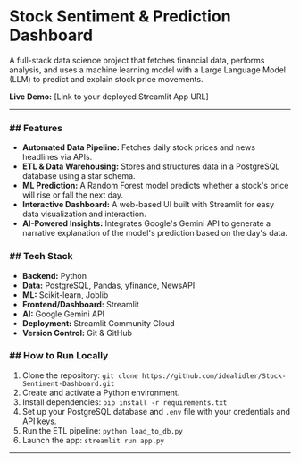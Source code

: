 # Stock Sentiment & Prediction Dashboard

A full-stack data science project that fetches financial data, performs analysis, and uses a machine learning model with a Large Language Model (LLM) to predict and explain stock price movements.

**Live Demo:** [Link to your deployed Streamlit App URL]

---


### ## Features

* **Automated Data Pipeline:** Fetches daily stock prices and news headlines via APIs.
* **ETL & Data Warehousing:** Stores and structures data in a PostgreSQL database using a star schema.
* **ML Prediction:** A Random Forest model predicts whether a stock's price will rise or fall the next day.
* **Interactive Dashboard:** A web-based UI built with Streamlit for easy data visualization and interaction.
* **AI-Powered Insights:** Integrates Google's Gemini API to generate a narrative explanation of the model's prediction based on the day's data.

### ## Tech Stack

* **Backend:** Python
* **Data:** PostgreSQL, Pandas, yfinance, NewsAPI
* **ML:** Scikit-learn, Joblib
* **Frontend/Dashboard:** Streamlit
* **AI:** Google Gemini API
* **Deployment:** Streamlit Community Cloud
* **Version Control:** Git & GitHub

### ## How to Run Locally

1.  Clone the repository: `git clone https://github.com/idealidler/Stock-Sentiment-Dashboard.git`
2.  Create and activate a Python environment.
3.  Install dependencies: `pip install -r requirements.txt`
4.  Set up your PostgreSQL database and `.env` file with your credentials and API keys.
5.  Run the ETL pipeline: `python load_to_db.py`
6.  Launch the app: `streamlit run app.py`

---
